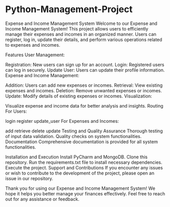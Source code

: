 ﻿# Python-Management-Project
 Expense and Income Management System
Welcome to our Expense and Income Management System! This project allows users to efficiently manage their expenses and incomes in an organized manner. Users can register, log in, update their details, and perform various operations related to expenses and incomes.

Features
User Management:

Registration: New users can sign up for an account.
Login: Registered users can log in securely.
Update User: Users can update their profile information.
Expense and Income Management:

Addition: Users can add new expenses or incomes.
Retrieval: View existing expenses and incomes.
Deletion: Remove unwanted expenses or incomes.
Update: Modify details of existing expenses or incomes.
Visualization:

Visualize expense and income data for better analysis and insights.
Routing
For Users:

login
register
update_user
For Expenses and Incomes:

add
retrieve
delete
update
Testing and Quality Assurance
Thorough testing of input data validation.
Quality checks on system functionalities.
Documentation
Comprehensive documentation is provided for all system functionalities.

Installation and Execution
Install PyCharm and MongoDB.
Clone this repository.
Run the requirements.txt file to install necessary dependencies.
Execute the project.
Support and Contributions
If you encounter any issues or wish to contribute to the development of the project, please open an issue in our repository.

Thank you for using our Expense and Income Management System! We hope it helps you better manage your finances effectively. Feel free to reach out for any assistance or feedback.


